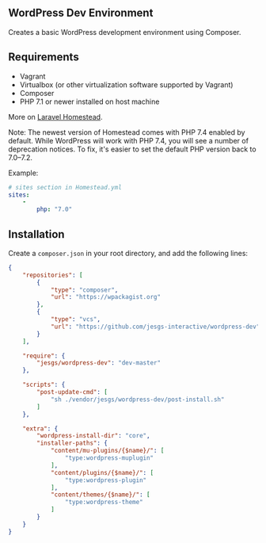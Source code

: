 WordPress Dev Environment
---

Creates a basic WordPress development environment using Composer.

## Requirements

* Vagrant
* Virtualbox (or other virtualization software supported by Vagrant)
* Composer
* PHP 7.1 or newer installed on host machine

More on [Laravel Homestead](https://laravel.com/docs/5.7/homestead).

Note: The newest version of Homestead comes with PHP 7.4 enabled by default. While WordPress will work with
PHP 7.4, you will see a number of deprecation notices. To fix, it's easier to set the default PHP version back
to 7.0–7.2.

Example:
```yaml
# sites section in Homestead.yml
sites:
    -
        php: "7.0"
```

## Installation
Create a `composer.json` in your root directory, and add the following lines:
```json
{
    "repositories": [
        {
            "type": "composer",
            "url": "https://wpackagist.org"
        },
        {
            "type": "vcs",
            "url": "https://github.com/jesgs-interactive/wordpress-dev"
        }
    ],

    "require": {
        "jesgs/wordpress-dev": "dev-master"
    },

    "scripts": {
        "post-update-cmd": [
            "sh ./vendor/jesgs/wordpress-dev/post-install.sh"
        ]
    },

    "extra": {
        "wordpress-install-dir": "core",
        "installer-paths": {
            "content/mu-plugins/{$name}/": [
                "type:wordpress-muplugin"
            ],
            "content/plugins/{$name}/": [
                "type:wordpress-plugin"
            ],
            "content/themes/{$name}/": [
                "type:wordpress-theme"
            ]
        }
    }
}
```
